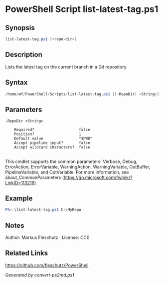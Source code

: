 # PowerShell Script list-latest-tag.ps1

## Synopsis
```powershell
list-latest-tag.ps1 [<repo-dir>]
```

## Description
Lists the latest tag on the current branch in a Git repository.

## Syntax
```powershell
/home/mf/PowerShell/Scripts/list-latest-tag.ps1 [[-RepoDir] <String>] [<CommonParameters>]
```

## Parameters

```
-RepoDir <String>
    
    Required?                    false
    Position?                    1
    Default value                "$PWD"
    Accept pipeline input?       false
    Accept wildcard characters?  false
```
## <CommonParameters>
This cmdlet supports the common parameters: Verbose, Debug, ErrorAction, ErrorVariable, WarningAction, WarningVariable, OutBuffer, PipelineVariable, and OutVariable. For more information, see about_CommonParameters (https://go.microsoft.com/fwlink/?LinkID=113216).

## Example
```powershell
PS>.\list-latest-tag.ps1 C:\MyRepo
```


## Notes
Author: Markus Fleschutz · License: CC0

## Related Links
https://github.com/fleschutz/PowerShell

*Generated by convert-ps2md.ps1*
